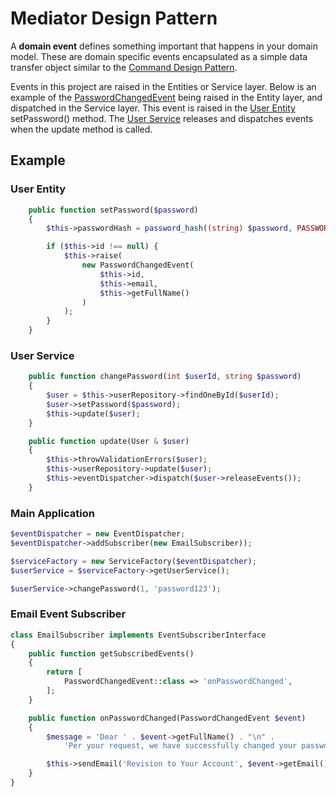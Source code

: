 # Mediator Design Pattern

A **domain event** defines something important that happens in your domain model.
These are domain specific events encapsulated as a simple data transfer object similar to the
[Command Design Pattern](../Command).

Events in this project are raised in the Entities or Service layer. Below is an example of the
[PasswordChangedEvent](../../../src/Event/PasswordChangedEvent.php)
being raised in the Entity layer, and dispatched in the Service layer. This event is
raised in the
[User Entity](../../../src/Entity/User.php) setPassword() method. The
[User Service](../../../src/Service/UserService.php) releases and dispatches events when
the update method is called.

## Example

### User Entity

```php
    public function setPassword($password)
    {
        $this->passwordHash = password_hash((string) $password, PASSWORD_BCRYPT);

        if ($this->id !== null) {
            $this->raise(
                new PasswordChangedEvent(
                    $this->id,
                    $this->email,
                    $this->getFullName()
                )
            );
        }
    }
```

### User Service

```php
    public function changePassword(int $userId, string $password)
    {
        $user = $this->userRepository->findOneById($userId);
        $user->setPassword($password);
        $this->update($user);
    }

    public function update(User & $user)
    {
        $this->throwValidationErrors($user);
        $this->userRepository->update($user);
        $this->eventDispatcher->dispatch($user->releaseEvents());
    }
```

### Main Application

```php
$eventDispatcher = new EventDispatcher;
$eventDispatcher->addSubscriber(new EmailSubscriber));

$serviceFactory = new ServiceFactory($eventDispatcher);
$userService = $serviceFactory->getUserService();

$userService->changePassword(1, 'password123');
```

### Email Event Subscriber

```php
class EmailSubscriber implements EventSubscriberInterface
{
    public function getSubscribedEvents()
    {
        return [
            PasswordChangedEvent::class => 'onPasswordChanged',
        ];
    }

    public function onPasswordChanged(PasswordChangedEvent $event)
    {
        $message = 'Dear ' . $event->getFullName() . "\n" .
            'Per your request, we have successfully changed your password.';

        $this->sendEmail('Revision to Your Account', $event->getEmail(), $message);
    }
}
```
